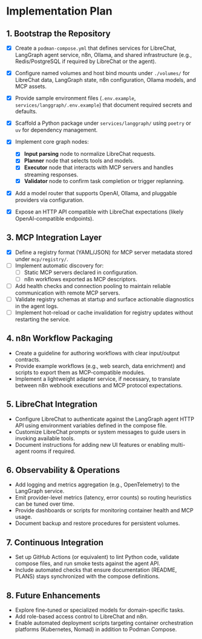 # Implementation Plan

## 1. Bootstrap the Repository
- [x] Create a `podman-compose.yml` that defines services for LibreChat, LangGraph agent service, n8n, Ollama, and shared infrastructure (e.g., Redis/PostgreSQL if required by LibreChat or the agent).
- [x] Configure named volumes and host bind mounts under `./volumes/` for LibreChat data, LangGraph state, n8n configuration, Ollama models, and MCP assets.
- [x] Provide sample environment files (`.env.example`, `services/langgraph/.env.example`) that document required secrets and defaults.

- [x] Scaffold a Python package under `services/langgraph/` using `poetry` or `uv` for dependency management.
- [x] Implement core graph nodes:
  - [x] **Input parsing** node to normalize LibreChat requests.
  - [x] **Planner** node that selects tools and models.
  - [x] **Executor** node that interacts with MCP servers and handles streaming responses.
  - [x] **Validator** node to confirm task completion or trigger replanning.
- [x] Add a model router that supports OpenAI, Ollama, and pluggable providers via configuration.
- [x] Expose an HTTP API compatible with LibreChat expectations (likely OpenAI-compatible endpoints).

## 3. MCP Integration Layer
- [x] Define a registry format (YAML/JSON) for MCP server metadata stored under `mcp/registry/`.
- [ ] Implement automatic discovery for:
  - [ ] Static MCP servers declared in configuration.
  - [ ] n8n workflows exported as MCP descriptors.
- [ ] Add health checks and connection pooling to maintain reliable communication with remote MCP servers.
- [ ] Validate registry schemas at startup and surface actionable diagnostics in the agent logs.
- [ ] Implement hot-reload or cache invalidation for registry updates without restarting the service.

## 4. n8n Workflow Packaging
- Create a guideline for authoring workflows with clear input/output contracts.
- Provide example workflows (e.g., web search, data enrichment) and scripts to export them as MCP-compatible modules.
- Implement a lightweight adapter service, if necessary, to translate between n8n webhook executions and MCP protocol expectations.

## 5. LibreChat Integration
- Configure LibreChat to authenticate against the LangGraph agent HTTP API using environment variables defined in the compose file.
- Customize LibreChat prompts or system messages to guide users in invoking available tools.
- Document instructions for adding new UI features or enabling multi-agent rooms if required.

## 6. Observability & Operations
- Add logging and metrics aggregation (e.g., OpenTelemetry) to the LangGraph service.
- Emit provider-level metrics (latency, error counts) so routing heuristics can be tuned over time.
- Provide dashboards or scripts for monitoring container health and MCP usage.
- Document backup and restore procedures for persistent volumes.

## 7. Continuous Integration
- Set up GitHub Actions (or equivalent) to lint Python code, validate compose files, and run smoke tests against the agent API.
- Include automated checks that ensure documentation (README, PLANS) stays synchronized with the compose definitions.

## 8. Future Enhancements
- Explore fine-tuned or specialized models for domain-specific tasks.
- Add role-based access control to LibreChat and n8n.
- Enable automated deployment scripts targeting container orchestration platforms (Kubernetes, Nomad) in addition to Podman Compose.
